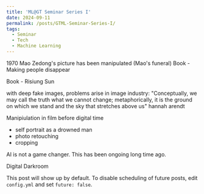 ```yaml
---
title: 'ML@GT Seminar Series I'
date: 2024-09-11
permalink: /posts/GTML-Seminar-Series-I/
tags:
  - Seminar
  - Tech
  - Machine Learning
---
```


1970 Mao Zedong's picture has been manipulated (Mao's funeral)
Book - Making people disappear

Book - Risiung Sun

with deep fake images, problems arise in image industry:
"Conceptually, we may call the truth what we cannot change; metaphorically, it is the ground on which we stand and the sky that stretches above us" hannah arendt

Manipiulation in film before digital time
- self portrait as a drowned man
- photo retouching
- cropping

AI is not a game changer. This has been ongoing long time ago.

Digital Darkroom



This post will show up by default. To disable scheduling of future posts, edit `config.yml` and set `future: false`. 
